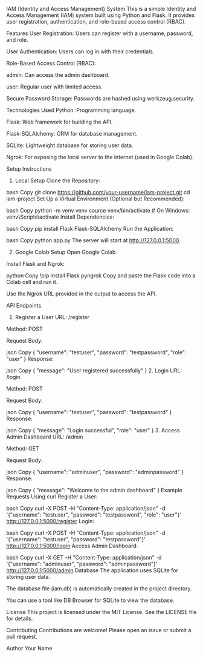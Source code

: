 IAM (Identity and Access Management) System
This is a simple Identity and Access Management (IAM) system built using Python and Flask. It provides user registration, authentication, and role-based access control (RBAC).

Features
User Registration: Users can register with a username, password, and role.

User Authentication: Users can log in with their credentials.

Role-Based Access Control (RBAC):

admin: Can access the admin dashboard.

user: Regular user with limited access.

Secure Password Storage: Passwords are hashed using werkzeug.security.

Technologies Used
Python: Programming language.

Flask: Web framework for building the API.

Flask-SQLAlchemy: ORM for database management.

SQLite: Lightweight database for storing user data.

Ngrok: For exposing the local server to the internet (used in Google Colab).

Setup Instructions
1. Local Setup
Clone the Repository:

bash
Copy
git clone https://github.com/your-username/iam-project.git
cd iam-project
Set Up a Virtual Environment (Optional but Recommended):

bash
Copy
python -m venv venv
source venv/bin/activate  # On Windows: venv\Scripts\activate
Install Dependencies:

bash
Copy
pip install Flask Flask-SQLAlchemy
Run the Application:

bash
Copy
python app.py
The server will start at http://127.0.0.1:5000.

2. Google Colab Setup
Open Google Colab.

Install Flask and Ngrok:

python
Copy
!pip install Flask pyngrok
Copy and paste the Flask code into a Colab cell and run it.

Use the Ngrok URL provided in the output to access the API.

API Endpoints
1. Register a User
URL: /register

Method: POST

Request Body:

json
Copy
{
  "username": "testuser",
  "password": "testpassword",
  "role": "user"
}
Response:

json
Copy
{
  "message": "User registered successfully"
}
2. Login
URL: /login

Method: POST

Request Body:

json
Copy
{
  "username": "testuser",
  "password": "testpassword"
}
Response:

json
Copy
{
  "message": "Login successful",
  "role": "user"
}
3. Access Admin Dashboard
URL: /admin

Method: GET

Request Body:

json
Copy
{
  "username": "adminuser",
  "password": "adminpassword"
}
Response:

json
Copy
{
  "message": "Welcome to the admin dashboard"
}
Example Requests
Using curl
Register a User:

bash
Copy
curl -X POST -H "Content-Type: application/json" -d '{"username": "testuser", "password": "testpassword", "role": "user"}' http://127.0.0.1:5000/register
Login:

bash
Copy
curl -X POST -H "Content-Type: application/json" -d '{"username": "testuser", "password": "testpassword"}' http://127.0.0.1:5000/login
Access Admin Dashboard:

bash
Copy
curl -X GET -H "Content-Type: application/json" -d '{"username": "adminuser", "password": "adminpassword"}' http://127.0.0.1:5000/admin
Database
The application uses SQLite for storing user data.

The database file (iam.db) is automatically created in the project directory.

You can use a tool like DB Browser for SQLite to view the database.

License
This project is licensed under the MIT License. See the LICENSE file for details.

Contributing
Contributions are welcome! Please open an issue or submit a pull request.

Author
Your Name
